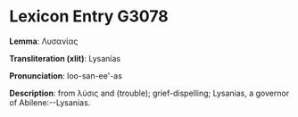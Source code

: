 # Lexicon Entry G3078

**Lemma**: Λυσανίας

**Transliteration (xlit)**: Lysanías

**Pronunciation**: loo-san-ee'-as

**Description**:
from λύσις and  (trouble); grief-dispelling; Lysanias, a governor of Abilene:--Lysanias.
